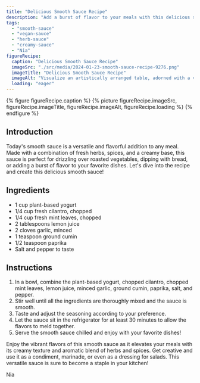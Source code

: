 ```yaml
---
title: "Delicious Smooth Sauce Recipe"
description: "Add a burst of flavor to your meals with this delicious smooth sauce recipe. Made with fresh herbs, spices, and a creamy base, it's perfect for drizzling, dipping, or adding a burst of flavor to your favorite dishes."
tags:
  - "smooth-sauce"
  - "vegan-sauce"
  - "herb-sauce"
  - "creamy-sauce"
  - "Nia"
figureRecipe: 
  caption: "Delicious Smooth Sauce Recipe"
  imageSrc: "./src/media/2024-01-23-smooth-sauce-recipe-9276.png"
  imageTitle: "Delicious Smooth Sauce Recipe"
  imageAlt: "Visualize an artistically arranged table, adorned with a vibrant, creamy sauce possessing a lush green hue, a result of fresh cilantro and mint leaves. Its hypnotizing aroma wafts through the air tempting you to taste it. Adjacent to the sauce, carefully assorted and perfectly roasted vegetables await, their natural glamour on display fanning their caramelized flavors. Try to imagine the captivating bouquet of flavors ready to burst in your mouth: the tanginess of plant-based yogurt, refreshing notes of cilantro and mint, and pleasing warmth of cumin and paprika. Picture yourself seated at this enchanting table, preparing to embark on an extraordinary culinary journey through creamy, aromatic flavors."
  loading: "eager"
---
```


{% figure figureRecipe.caption %}
{% picture figureRecipe.imageSrc, figureRecipe.imageTitle, figureRecipe.imageAlt, figureRecipe.loading %}
{% endfigure %}

## Introduction

Today's smooth sauce is a versatile and flavorful addition to any meal. Made with a combination of fresh herbs, spices, and a creamy base, this sauce is perfect for drizzling over roasted vegetables, dipping with bread, or adding a burst of flavor to your favorite dishes. Let's dive into the recipe and create this delicious smooth sauce!

## Ingredients

- 1 cup plant-based yogurt
- 1/4 cup fresh cilantro, chopped
- 1/4 cup fresh mint leaves, chopped
- 2 tablespoons lemon juice
- 2 cloves garlic, minced
- 1 teaspoon ground cumin
- 1/2 teaspoon paprika
- Salt and pepper to taste

## Instructions

1. In a bowl, combine the plant-based yogurt, chopped cilantro, chopped mint leaves, lemon juice, minced garlic, ground cumin, paprika, salt, and pepper.
2. Stir well until all the ingredients are thoroughly mixed and the sauce is smooth.
3. Taste and adjust the seasoning according to your preference.
4. Let the sauce sit in the refrigerator for at least 30 minutes to allow the flavors to meld together.
5. Serve the smooth sauce chilled and enjoy with your favorite dishes!

Enjoy the vibrant flavors of this smooth sauce as it elevates your meals with its creamy texture and aromatic blend of herbs and spices. Get creative and use it as a condiment, marinade, or even as a dressing for salads. This versatile sauce is sure to become a staple in your kitchen!

Nia


